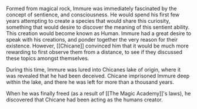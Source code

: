 Formed from magical rock, Immure was immediately fascinated by the concept of sentience, and consciousness. He would spend his first few years attempting to create a species that would share this curiosity, something that would desire to discover the meaning of this sentient ability. This creation would become known as Human. Immure had a great desire to speak with his creations, and ponder together the very reason for their existence. However, [[Chicane]] convinced him that it would be much more rewarding to first observe them from a distance, to see if they discussed these topics amongst themselves.

During this time, Immure was lured into Chicanes lake of origin, where it was revealed that he had been deceived. Chicane imprisoned Immure deep within the lake, and there he was left for more than a thousand years.

When he was finally freed (as a result of [[The Magic Academy]]'s laws), he discovered that Chicane had been acting as the humans creator.